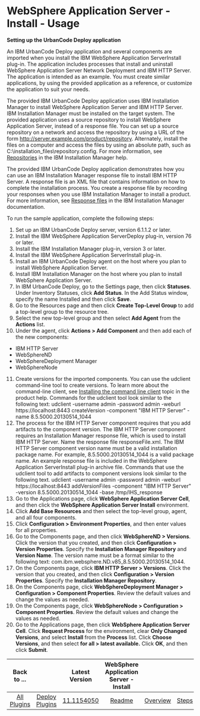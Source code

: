
# WebSphere Application Server - Install - Usage


**Setting up the UrbanCode Deploy application**

An IBM UrbanCode Deploy application and several components are imported when you install the IBM WebSphere Application ServerInstall plug-in. The application includes processes that install and uninstall WebSphere Application Server Network Deployment and IBM HTTP Server. The application is intended as an example. You must create similar applications, by using the provided application as a reference, or customize the application to suit your needs.

The provided IBM UrbanCode Deploy application uses IBM Installation Manager to install WebSphere Application Server and IBM HTTP Server. IBM Installation Manager must be installed on the target system. The provided application uses a source repository to install WebSphere Application Server, instead of a response file. You can set up a source repository on a network and access the repository by using a URL of the form http://server.example.com/product/repository. Alternately, install the files on a computer and access the files by using an absolute path, such as C:\installation\_files\repository.config. For more information, see [Repositories](http://www-01.ibm.com/support/knowledgecenter/SSDV2W_1.8.5/com.ibm.silentinstall12.doc/topics/r_repository_types.html) in the IBM Installation Manager help.

The provided IBM UrbanCode Deploy application demonstrates how you can use an IBM Installation Manager response file to install IBM HTTP Server. A response file is an XML file that contains information on how to complete the installation process. You create a response file by recording your responses when you use IBM Installation Manager to install a product. For more information, see [Response files](http://www-01.ibm.com/support/knowledgecenter/SSDV2W_1.8.5/com.ibm.silentinstall12.doc/topics/c_silent_response_files.html) in the IBM Installation Manager documentation.

To run the sample application, complete the following steps:

1. Set up an IBM UrbanCode Deploy server, version 6.1.1.2 or later.
2. Install the IBM WebSphere Application ServerDeploy plug-in, version 76 or later.
3. Install the IBM Installation Manager plug-in, version 3 or later.
4. Install the IBM WebSphere Application ServerInstall plug-in.
5. Install an IBM UrbanCode Deploy agent on the host where you plan to install WebSphere Application Server.
6. Install IBM Installation Manager on the host where you plan to install WebSphere Application Server.
7. In IBM UrbanCode Deploy, go to the Settings page, then click **Statuses**. Under Inventory Statuses, click **Add Status**. In the Add Status window, specify the name Installed and then click **Save**.
8. Go to the Resources page and then click **Create Top-Level Group** to add a top-level group to the resource tree.
9. Select the new top-level group and then select **Add Agent** from the **Actions** list.
10. Under the agent, click **Actions > Add Component** and then add each of the new components:
* IBM HTTP Server
* WebSphereND
* WebSphereDeployment Manager
* WebSphereNode
11. Create versions for the imported components. You can use the udclient command-line tool to create versions. To learn more about the command-line client, see [Installing the command line client](http://www-01.ibm.com/support/knowledgecenter/SS4GSP_7.1.1/com.ibm.udeploy.reference.doc/topics/cli_install.html) topic in the product help. Commands for the udclient tool look similar to the following text: udclient -username admin -password admin -weburl https://localhost:8443 createVersion -component "IBM HTTP Server" -name 8.5.5000.20130514\_1044
12. The process for the IBM HTTP Server component requires that you add artifacts to the component version. The IBM HTTP Server component requires an Installation Manager response file, which is used to install IBM HTTP Server. Name the response file responseFile.xml. The IBM HTTP Server component version name must be a valid installation package name. For example, 8.5.5000.20130514\_1044 is a valid package name. An example response file is included in the WebSphere Application ServerInstall plug-in archive file. Commands that use the udclient tool to add artifacts to component versions look similar to the following text. udclient -username admin -password admin -weburl https://localhost:8443 addVersionFiles -component "IBM HTTP Server" -version 8.5.5000.20130514\_1044 -base /tmp/IHS\_response
13. Go to the Applications page, click **WebSphere Application Server Cell**, and then click the **WebSphere Application Server Install** environment.
14. Click **Add Base Resources** and then select the top-level group, agent, and all four components.
15. Click **Configuration > Environment Properties**, and then enter values for all properties.
16. Go to the Components page, and then click **WebSphereND > Versions**. Click the version that you created, and then click **Configuration > Version Properties**. Specify the **Installation Manager Repository** and **Version Name**. The version name must be a format similar to the following text: com.ibm.websphere.ND.v85\_8.5.5000.20130514\_1044.
17. On the Components page, click **IBM HTTP Server > Versions**. Click the version that you created, and then click **Configuration > Version Properties**. Specify the **Installation Manager Repository**.
18. On the Components page, click **WebSphereDeployment Manager > Configuration > Component Properties**. Review the default values and change the values as needed.
19. On the Components page, click **WebSphereNode > Configuration > Component Properties**. Review the default values and change the values as needed.
20. Go to the Applications page, then click **WebSphere Application Server Cell**. Click **Request Process** for the environment, clear **Only Changed Versions**, and select **Install** from the **Process** list. Click **Choose Versions**, and then select **for all > latest available.** Click **OK**, and then click **Submit**.

|Back to ...||Latest Version|WebSphere Application Server - Install ||||
| :---: | :---: | :---: | :---: | :---: | :---: | :---: |
|[All Plugins](../../index.md)|[Deploy Plugins](../README.md)|[11.1154050](https://raw.githubusercontent.com/UrbanCode/IBM-UCD-PLUGINS/main/files/websphere-install/ucd-WAS-Install-11.1154050.zip)|[Readme](README.md)|[Overview](overview.md)|[Steps](steps.md)|[Downloads](downloads.md)|
